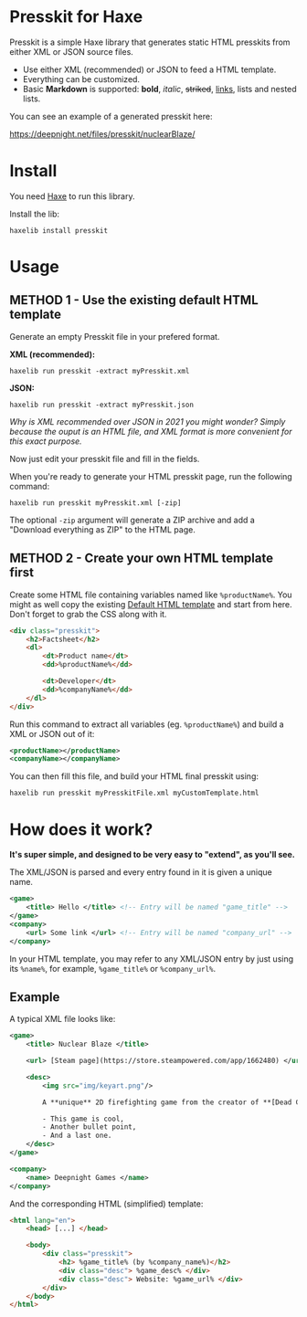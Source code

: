 # Presskit for Haxe

Presskit is a simple Haxe library that generates static HTML presskits from either XML or JSON source files.

 - Use either XML (recommended) or JSON to feed a HTML template.
 - Everything can be customized.
 - Basic **Markdown** is supported: **bold**, *italic*, ~~striked~~, [links](#nope), lists and nested lists.

You can see an example of a generated presskit here:

https://deepnight.net/files/presskit/nuclearBlaze/


# Install

You need [Haxe](https://haxe.org) to run this library.

Install the lib:
```
haxelib install presskit
```

# Usage

## METHOD 1 - Use the existing default HTML template

Generate an empty Presskit file in your prefered format.

**XML (recommended):**
```
haxelib run presskit -extract myPresskit.xml
```

**JSON:**
```
haxelib run presskit -extract myPresskit.json
```
*Why is XML recommended over JSON in 2021 you might wonder? Simply because the ouput is an HTML file, and XML format is more convenient for this exact purpose.*

Now just edit your presskit file and fill in the fields.

When you're ready to generate your HTML presskit page, run the following command:

```
haxelib run presskit myPresskit.xml [-zip]
```

The optional `-zip` argument will generate a ZIP archive and add a "Download everything as ZIP" to the HTML page.

## METHOD 2 - Create your own HTML template first

Create some HTML file containing variables named like `%productName%`. You might as well copy the existing [Default HTML template](tpl/default.html) and start from here. Don't forget to grab the CSS along with it.

```html
<div class="presskit">
	<h2>Factsheet</h2>
	<dl>
		<dt>Product name</dt>
		<dd>%productName%</dd>

		<dt>Developer</dt>
		<dd>%companyName%</dd>
	</dl>
</div>
```

Run this command to extract all variables (eg. `%productName%`) and build a XML or JSON out of it:

```xml
<productName></productName>
<companyName></companyName>
```

You can then fill this file, and build your HTML final presskit using:

```
haxelib run presskit myPresskitFile.xml myCustomTemplate.html
```

# How does it work?

**It's super simple, and designed to be very easy to "extend", as you'll see.**

The XML/JSON is parsed and every entry found in it is given a unique name.

```xml
<game>
	<title> Hello </title> <!-- Entry will be named "game_title" -->
</game>
<company>
	<url> Some link </url> <!-- Entry will be named "company_url" -->
</company>
```

In your HTML template, you may refer to any XML/JSON entry by just using its `%name%`, for example, `%game_title%` or `%company_url%`.

## Example

A typical XML file looks like:
```xml
<game>
	<title> Nuclear Blaze </title>

	<url> [Steam page](https://store.steampowered.com/app/1662480) </url>

	<desc>
		<img src="img/keyart.png"/>

		A **unique** 2D firefighting game from the creator of **[Dead Cells](https://deadcells.com)**, with all the devastating backdrafts, exploding walls and sprinklers you could expect.

		- This game is cool,
		- Another bullet point,
		- And a last one.
	</desc>
</game>

<company>
	<name> Deepnight Games </name>
</company>
```

And the corresponding HTML (simplified) template:
```html
<html lang="en">
	<head> [...] </head>

	<body>
		<div class="presskit">
			<h2> %game_title% (by %company_name%)</h2>
			<div class="desc"> %game_desc% </div>
			<div class="desc"> Website: %game_url% </div>
		</div>
	</body>
</html>
```

